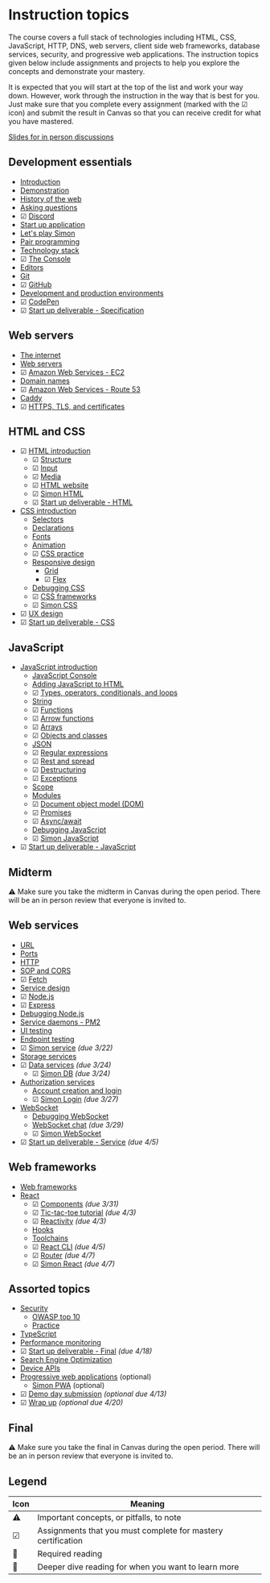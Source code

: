 # Instruction topics

The course covers a full stack of technologies including HTML, CSS, JavaScript, HTTP, DNS, web servers, client side web frameworks, database services, security, and progressive web applications. The instruction topics given below include assignments and projects to help you explore the concepts and demonstrate your mastery.

It is expected that you will start at the top of the list and work your way down. However, work through the instruction in the way that is best for you. Just make sure that you complete every assignment (marked with the ☑ icon) and submit the result in Canvas so that you can receive credit for what you have mastered.

[Slides for in person discussions](slides/slides.md)

## Development essentials

- [Introduction](essentials/introduction/introduction.md)
- [Demonstration](essentials/demo/demo.md)
- [History of the web](essentials/history/history.md)
- [Asking questions](essentials/askingQuestions/askingQuestions.md)
- ☑ [Discord](essentials/discord/discord.md)
- [Start up application](essentials/startUp/startUp.md)
- [Let's play Simon](essentials/simon/simon.md)
- [Pair programming](essentials/pairProgramming/pairProgramming.md)
- [Technology stack](essentials/techStack/techStack.md)
- ☑ [The Console](essentials/console/console.md)
- [Editors](essentials/editors/editors.md)
- [Git](essentials/git/git.md)
- ☑ [GitHub](essentials/gitHub/gitHub.md)
- [Development and production environments](essentials/devAndProd/devAndProd.md)
- ☑ [CodePen](essentials/codePen/codepen.md)
- ☑ [Start up deliverable - Specification](essentials/startUpSpec/startUpSpec.md)

## Web servers

- [The internet](webServers/internet/internet.md)
- [Web servers](webServers/webServers/webServers.md)
- ☑ [Amazon Web Services - EC2](webServers/amazonWebServicesEc2/amazonWebServicesEc2.md)
- [Domain names](webServers/domainNames/domainNames.md)
- ☑ [Amazon Web Services - Route 53](webServers/amazonWebServicesRoute53/amazonWebServicesRoute53.md)
- [Caddy](webServers/caddy/caddy.md)
- ☑ [HTTPS, TLS, and certificates](webServers/https/https.md)

## HTML and CSS

- ☑ [HTML introduction](html/introduction/introduction.md)
  - ☑ [Structure](html/structure/structure.md)
  - ☑ [Input](html/input/input.md)
  - ☑ [Media](html/media/media.md)
  - ☑ [HTML website](html/website/website.md)
  - ☑ [Simon HTML](simon/simon-html/simon-html.md)
  - ☑ [Start up deliverable - HTML](html/startUpHtml/startUpHtml.md)
- [CSS introduction](css/introduction/introduction.md)
  - [Selectors](css/selectors/selectors.md)
  - [Declarations](css/declarations/declarations.md)
  - [Fonts](css/fonts/fonts.md)
  - [Animation](css/animation/animation.md)
  - ☑ [CSS practice](css/practice/practice.md)
  - [Responsive design](css/responsive/responsive.md)
    - [Grid](css/grid/grid.md)
    - ☑ [Flex](css/flexbox/flexbox.md)
  - [Debugging CSS](css/debuggingCss/debuggingCss.md)
  - ☑ [CSS frameworks](css/frameworks/frameworks.md)
  - ☑ [Simon CSS](simon/simon-css/simon-css.md)
- ☑ [UX design](uxdesign/uxdesign.md)
- ☑ [Start up deliverable - CSS](css/startUpCss/startUpCss.md)

## JavaScript

- [JavaScript introduction](javascript/introduction/introduction.md)
  - [JavaScript Console](javascript/console/console.md)
  - [Adding JavaScript to HTML](javascript/addingToHtml/addingToHtml.md)
  - ☑ [Types, operators, conditionals, and loops](javascript/typeConstruct/typeConstruct.md)
  - [String](javascript/string/string.md)
  - ☑ [Functions](javascript/functions/functions.md)
  - ☑ [Arrow functions](javascript/arrow/arrow.md)
  - ☑ [Arrays](javascript/array/array.md)
  - ☑ [Objects and classes](javascript/objectClasses/objectClasses.md)
  - [JSON](javascript/json/json.md)
  - ☑ [Regular expressions](javascript/regularExpressions/regularExpressions.md)
  - ☑ [Rest and spread](javascript/restSpread/restSpread.md)
  - ☑ [Destructuring](javascript/destructuring/destructuring.md)
  - ☑ [Exceptions](javascript/exceptions/exceptions.md)
  - [Scope](javascript/scope/scope.md)
  - [Modules](javascript/modules/modules.md)
  - ☑ [Document object model (DOM)](javascript/dom/dom.md)
  - ☑ [Promises](javascript/promises/promises.md)
  - ☑ [Async/await](javascript/asyncAwait/asyncAwait.md)
  - [Debugging JavaScript](javascript/debuggingJavascript/debuggingJavascript.md)
  - ☑ [Simon JavaScript](simon/simon-javascript/simon-javascript.md)
- ☑ [Start up deliverable - JavaScript](javascript/startUpJavascript/startUpJavascript.md)

## Midterm

⚠ Make sure you take the midterm in Canvas during the open period. There will be an in person review that everyone is invited to.

## Web services

- [URL](webServices/url/url.md)
- [Ports](webServices/ports/ports.md)
- [HTTP](webServices/http/http.md)
- [SOP and CORS](webServices/cors/cors.md)
- ☑ [Fetch](webServices/fetch/fetch.md)
- [Service design](webServices/design/design.md)
- ☑ [Node.js](webServices/node/node.md)
- ☑ [Express](webServices/express/express.md)
- [Debugging Node.js](webServices/debuggingNode/debuggingNode.md)
- [Service daemons - PM2](webServices/pm2/pm2.md)
- [UI testing](webServices/uiTesting/uiTesting.md)
- [Endpoint testing](webServices/endpointTesting/endpointTesting.md)
- ☑ [Simon service](simon/simon-service/simon-service.md) _(due 3/22)_
- [Storage services](webServices/storageServices/storageServices.md)
- ☑ [Data services](webServices/dataServices/dataServices.md) _(due 3/24)_
  - ☑ [Simon DB](simon/simon-db/simon-db.md) _(due 3/24)_
- [Authorization services](webServices/authorizationServices/authorizationServices.md)
  - [Account creation and login](webServices/login/login.md)
  - ☑ [Simon Login](simon/simon-login/simon-login.md) _(due 3/27)_
- [WebSocket](webServices/webSocket/webSocket.md)
  - [Debugging WebSocket](webServices/webSocket/debugging.md)
  - [WebSocket chat](webServices/webSocket/chat.md) _(due 3/29)_
  - ☑ [Simon WebSocket](simon/simon-webSocket/simon-webSocket.md)
- ☑ [Start up deliverable - Service](webServices/startUpService/startUpService.md) _(due 4/5)_

## Web frameworks

- [Web frameworks](webFrameworks/introduction/introduction.md)
- [React](webFrameworks/react/introduction/introduction.md)
  - ☑ [Components](webFrameworks/react/components/components.md) _(due 3/31)_
  - ☑ [Tic-tac-toe tutorial](webFrameworks/react/ticTacToe/ticTacToe.md) _(due 4/3)_
  - ☑ [Reactivity](webFrameworks/react/reactivity/reactivity.md) _(due 4/3)_
  - [Hooks](webFrameworks/react/hooks/hooks.md)
  - [Toolchains](webFrameworks/react/toolChains/toolChains.md)
  - ☑ [React CLI](webFrameworks/react/cli/cli.md) _(due 4/5)_
  - ☑ [Router](webFrameworks/react/router/router.md) _(due 4/7)_
  - ☑ [Simon React](simon/simon-react/simon-react.md) _(due 4/7)_

## Assorted topics

- [Security](security/overview/overview.md)
  - [OWASP top 10](security/owasp/owasp.md)
  - [Practice](security/practice/practice.md)
- [TypeScript](webFrameworks/typeScript/typeScript.md)
- [Performance monitoring](webFrameworks/performanceMonitoring/performanceMonditoring.md)
- ☑ [Start up deliverable - Final](webFrameworks/startUpFinal/startUpFinal.md) _(due 4/18)_
- [Search Engine Optimization](webFrameworks/seo/seo.md)
- [Device APIs](webFrameworks/device/device.md)
- [Progressive web applications](webFrameworks/pwa/pwa.md) (optional)
  - [Simon PWA](simon/simon-pwa/simon-pwa.md) (optional)
- ☑ [Demo day submission](webFrameworks/demoDay/demoDay.md) _(optional due 4/13)_
- ☑ [Wrap up](webFrameworks/wrapUp/wrapUp.md) _(optional due 4/20)_

## Final

⚠ Make sure you take the final in Canvas during the open period. There will be an in person review that everyone is invited to.

## Legend

| Icon | Meaning                                                      |
| ---- | ------------------------------------------------------------ |
| ⚠    | Important concepts, or pitfalls, to note                     |
| ☑    | Assignments that you must complete for mastery certification |
| 🔑   | Required reading                                             |
| 📖   | Deeper dive reading for when you want to learn more          |
